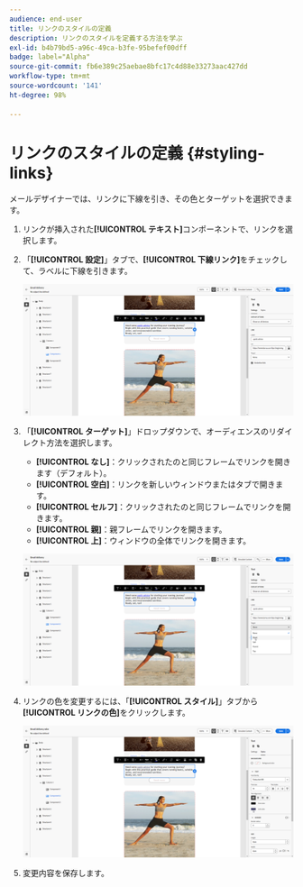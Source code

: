 ```yaml
---
audience: end-user
title: リンクのスタイルの定義
description: リンクのスタイルを定義する方法を学ぶ
exl-id: b4b79bd5-a96c-49ca-b3fe-95befef00dff
badge: label="Alpha"
source-git-commit: fb6e389c25aebae8bfc17c4d88e33273aac427dd
workflow-type: tm+mt
source-wordcount: '141'
ht-degree: 98%

---
```



# リンクのスタイルの定義 {#styling-links}

メールデザイナーでは、リンクに下線を引き、その色とターゲットを選択できます。

1. リンクが挿入された&#x200B;**[!UICONTROL テキスト]**&#x200B;コンポーネントで、リンクを選択します。

1. 「**[!UICONTROL 設定]**」タブで、**[!UICONTROL 下線リンク]**&#x200B;をチェックして、ラベルに下線を引きます。

   ![](assets/link_1.png)

1. 「**[!UICONTROL ターゲット]**」ドロップダウンで、オーディエンスのリダイレクト方法を選択します。

   * **[!UICONTROL なし]**：クリックされたのと同じフレームでリンクを開きます（デフォルト）。
   * **[!UICONTROL 空白]**：リンクを新しいウィンドウまたはタブで開きます。
   * **[!UICONTROL セルフ]**：クリックされたのと同じフレームでリンクを開きます。
   * **[!UICONTROL 親]**：親フレームでリンクを開きます。
   * **[!UICONTROL 上]**：ウィンドウの全体でリンクを開きます。

   ![](assets/link_2.png)

1. リンクの色を変更するには、「**[!UICONTROL スタイル]**」タブから&#x200B;**[!UICONTROL リンクの色]**&#x200B;をクリックします。

   ![](assets/link_3.png)

1. 変更内容を保存します。
